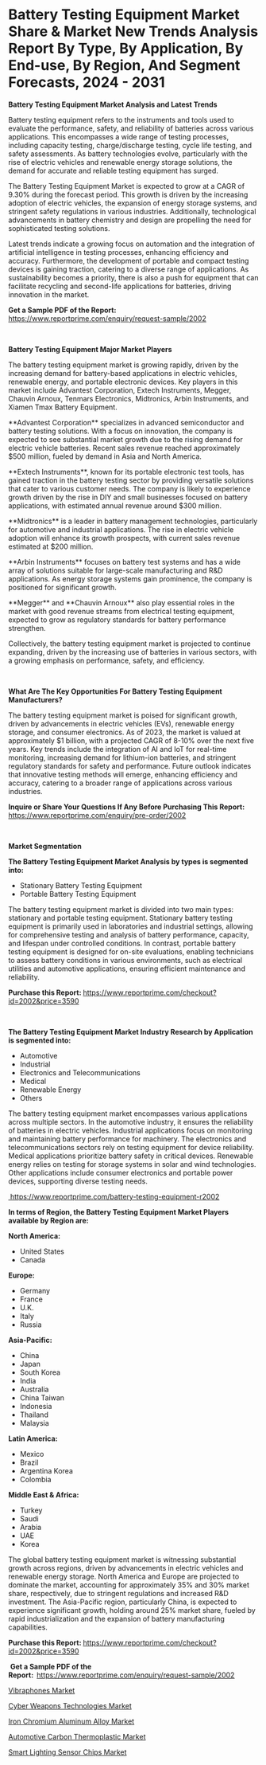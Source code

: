 <p><h1>Battery Testing Equipment Market Share & Market New Trends Analysis Report By Type, By Application, By End-use, By Region, And Segment Forecasts, 2024 - 2031</h1></p><p><strong>Battery Testing Equipment Market Analysis and Latest Trends</strong></p>
<p><p>Battery testing equipment refers to the instruments and tools used to evaluate the performance, safety, and reliability of batteries across various applications. This encompasses a wide range of testing processes, including capacity testing, charge/discharge testing, cycle life testing, and safety assessments. As battery technologies evolve, particularly with the rise of electric vehicles and renewable energy storage solutions, the demand for accurate and reliable testing equipment has surged.</p><p>The Battery Testing Equipment Market is expected to grow at a CAGR of 9.30% during the forecast period. This growth is driven by the increasing adoption of electric vehicles, the expansion of energy storage systems, and stringent safety regulations in various industries. Additionally, technological advancements in battery chemistry and design are propelling the need for sophisticated testing solutions. </p><p>Latest trends indicate a growing focus on automation and the integration of artificial intelligence in testing processes, enhancing efficiency and accuracy. Furthermore, the development of portable and compact testing devices is gaining traction, catering to a diverse range of applications. As sustainability becomes a priority, there is also a push for equipment that can facilitate recycling and second-life applications for batteries, driving innovation in the market.</p></p>
<p><strong>Get a Sample PDF of the Report:&nbsp;</strong> <a href="https://www.reportprime.com/enquiry/request-sample/2002">https://www.reportprime.com/enquiry/request-sample/2002</a></p>
<p>&nbsp;</p>
<p><strong>Battery Testing Equipment Major Market Players</strong></p>
<p><p>The battery testing equipment market is growing rapidly, driven by the increasing demand for battery-based applications in electric vehicles, renewable energy, and portable electronic devices. Key players in this market include Advantest Corporation, Extech Instruments, Megger, Chauvin Arnoux, Tenmars Electronics, Midtronics, Arbin Instruments, and Xiamen Tmax Battery Equipment.</p><p>**Advantest Corporation** specializes in advanced semiconductor and battery testing solutions. With a focus on innovation, the company is expected to see substantial market growth due to the rising demand for electric vehicle batteries. Recent sales revenue reached approximately $500 million, fueled by demand in Asia and North America.</p><p>**Extech Instruments**, known for its portable electronic test tools, has gained traction in the battery testing sector by providing versatile solutions that cater to various customer needs. The company is likely to experience growth driven by the rise in DIY and small businesses focused on battery applications, with estimated annual revenue around $300 million.</p><p>**Midtronics** is a leader in battery management technologies, particularly for automotive and industrial applications. The rise in electric vehicle adoption will enhance its growth prospects, with current sales revenue estimated at $200 million. </p><p>**Arbin Instruments** focuses on battery test systems and has a wide array of solutions suitable for large-scale manufacturing and R&D applications. As energy storage systems gain prominence, the company is positioned for significant growth.</p><p>**Megger** and **Chauvin Arnoux** also play essential roles in the market with good revenue streams from electrical testing equipment, expected to grow as regulatory standards for battery performance strengthen.</p><p>Collectively, the battery testing equipment market is projected to continue expanding, driven by the increasing use of batteries in various sectors, with a growing emphasis on performance, safety, and efficiency.</p></p>
<p>&nbsp;</p>
<p><strong>What Are The Key Opportunities For Battery Testing Equipment Manufacturers?</strong></p>
<p><p>The battery testing equipment market is poised for significant growth, driven by advancements in electric vehicles (EVs), renewable energy storage, and consumer electronics. As of 2023, the market is valued at approximately $1 billion, with a projected CAGR of 8-10% over the next five years. Key trends include the integration of AI and IoT for real-time monitoring, increasing demand for lithium-ion batteries, and stringent regulatory standards for safety and performance. Future outlook indicates that innovative testing methods will emerge, enhancing efficiency and accuracy, catering to a broader range of applications across various industries.</p></p>
<p><strong>Inquire or Share Your Questions If Any Before Purchasing This Report:</strong> <a href="https://www.reportprime.com/enquiry/pre-order/2002">https://www.reportprime.com/enquiry/pre-order/2002</a></p>
<p>&nbsp;</p>
<p><strong>Market Segmentation</strong></p>
<p><strong>The Battery Testing Equipment Market Analysis by types is segmented into:</strong></p>
<p><ul><li>Stationary Battery Testing Equipment</li><li>Portable Battery Testing Equipment</li></ul></p>
<p><p>The battery testing equipment market is divided into two main types: stationary and portable testing equipment. Stationary battery testing equipment is primarily used in laboratories and industrial settings, allowing for comprehensive testing and analysis of battery performance, capacity, and lifespan under controlled conditions. In contrast, portable battery testing equipment is designed for on-site evaluations, enabling technicians to assess battery conditions in various environments, such as electrical utilities and automotive applications, ensuring efficient maintenance and reliability.</p></p>
<p><strong>Purchase this Report:&nbsp;</strong><a href="https://www.reportprime.com/checkout?id=2002&price=3590">https://www.reportprime.com/checkout?id=2002&price=3590</a></p>
<p>&nbsp;</p>
<p><strong>The Battery Testing Equipment Market Industry Research by Application is segmented into:</strong></p>
<p><ul><li>Automotive</li><li>Industrial</li><li>Electronics and Telecommunications</li><li>Medical</li><li>Renewable Energy</li><li>Others</li></ul></p>
<p><p>The battery testing equipment market encompasses various applications across multiple sectors. In the automotive industry, it ensures the reliability of batteries in electric vehicles. Industrial applications focus on monitoring and maintaining battery performance for machinery. The electronics and telecommunications sectors rely on testing equipment for device reliability. Medical applications prioritize battery safety in critical devices. Renewable energy relies on testing for storage systems in solar and wind technologies. Other applications include consumer electronics and portable power devices, supporting diverse testing needs.</p></p>
<p><a href="https://www.reportprime.com/battery-testing-equipment-r2002">&nbsp;https://www.reportprime.com/battery-testing-equipment-r2002</a></p>
<p><strong>In terms of Region, the Battery Testing Equipment Market Players available by Region are:</strong></p>
<p>
    <p> <strong> North America: </strong>
        <ul>
            <li>United States</li>
            <li>Canada</li>
        </ul>
        </p> 
    <p> <strong> Europe: </strong>
        <ul>
            <li>Germany</li>
            <li>France</li>
            <li>U.K.</li>
            <li>Italy</li>
            <li>Russia</li>
        </ul>
        </p> 
    <p> <strong> Asia-Pacific: </strong>
        <ul>
            <li>China</li>
            <li>Japan</li>
            <li>South Korea</li>
            <li>India</li>
            <li>Australia</li>
            <li>China Taiwan</li>
            <li>Indonesia</li>
            <li>Thailand</li>
            <li>Malaysia</li>
        </ul>
        </p> 
    <p> <strong> Latin America: </strong>
        <ul>
            <li>Mexico</li>
            <li>Brazil</li>
            <li>Argentina Korea</li>
            <li>Colombia</li>
        </ul>
        </p> 
    <p> <strong> Middle East & Africa: </strong>
        <ul>
            <li>Turkey</li>
            <li>Saudi</li>
            <li>Arabia</li>
            <li>UAE</li>
            <li>Korea</li>
        </ul>
    </p>
    </p>
<p><p>The global battery testing equipment market is witnessing substantial growth across regions, driven by advancements in electric vehicles and renewable energy storage. North America and Europe are projected to dominate the market, accounting for approximately 35% and 30% market share, respectively, due to stringent regulations and increased R&D investment. The Asia-Pacific region, particularly China, is expected to experience significant growth, holding around 25% market share, fueled by rapid industrialization and the expansion of battery manufacturing capabilities.</p></p>
<p><strong>Purchase this Report: </strong><a href="https://www.reportprime.com/checkout?id=2002&price=3590">https://www.reportprime.com/checkout?id=2002&price=3590</a></p>
<p>&nbsp;<strong>Get a Sample PDF of the Report:&nbsp;&nbsp;</strong><a href="https://www.reportprime.com/enquiry/request-sample/2002">https://www.reportprime.com/enquiry/request-sample/2002</a></p>
<p><strong></strong></p>
<p><p><a href="https://issuu.com/reportprime-2/docs/vibraphones-market-size-2030.pptx_b77f47debf03ab">Vibraphones Market</a></p><p><a href="https://medium.com/@madisynreinger/global-cyber-weapons-technologies-market-opportunities-and-forecast-for-period-from-2024-to-2031-fc5c5b6ffc18">Cyber Weapons Technologies Market</a></p><p><a href="https://www.linkedin.com/pulse/strategic-roadmap-global-iron-chromium-aluminum-alloy-market-zqlnc?trackingId=k5CFlE5pTPG7yBYcSjb6Uw%3D%3D">Iron Chromium Aluminum Alloy Market</a></p><p><a href="https://www.linkedin.com/pulse/driving-market-forces-automotive-carbon-thermoplastic-trends-sxurc?trackingId=ZhNRZmjERhqhHDQe%2BKx2Yw%3D%3D">Automotive Carbon Thermoplastic Market</a></p><p><a href="https://medium.com/@daveblock08/smart-lighting-sensor-chips-market-report-by-product-type-ordinary-smart-lighting-sensor-edbc0594f5ab">Smart Lighting Sensor Chips Market</a></p></p>